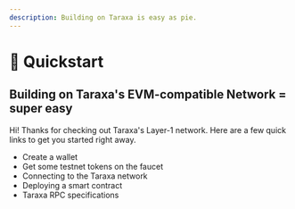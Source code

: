 ```yaml
---
description: Building on Taraxa is easy as pie.
---
```


# 🚀 Quickstart

## Building on Taraxa's EVM-compatible Network = super easy

Hi! Thanks for checking out Taraxa's Layer-1 network. Here are a few quick links to get you started right away.&#x20;

* Create a wallet&#x20;
* Get some testnet tokens on the faucet&#x20;
* Connecting to the Taraxa network&#x20;
* Deploying a smart contract&#x20;
* Taraxa RPC specifications&#x20;

